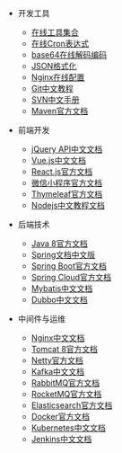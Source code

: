 <!-- _navbar.md -->

* 开发工具
    * [在线工具集合](https://tool.lu/)
    * [在线Cron表达式](https://cron.qqe2.com/)
    * [base64在线解码编码](https://tool.lu/encdec/)
    * [JSON格式化](https://www.sojson.com/)
    * [Nginx在线配置](https://www.digitalocean.com/community/tools/nginx?global.app.lang=zhCN)
    * [Git中文教程](tools/git.md)
    * [SVN中文手册](tools/svn.md)
    * [Maven官方文档](tools/maven.md)

* 前端开发
    * [jQuery API中文文档](https://jquery.cuishifeng.cn/)
    * [Vue.js中文文档](frontend/vue.md)
    * [React.js官方文档](frontend/react.md)
    * [微信小程序官方文档](https://developers.weixin.qq.com/miniprogram/dev/framework/)
    * [Thymeleaf官方文档](https://www.thymeleaf.org/documentation.html)
    * [Nodejs中文教程文档](language/nodejs.md)

* 后端技术
    * [Java 8官方文档](language/java.md)
    * [Spring文档中文版](framework/spring.md)
    * [Spring Boot官方文档](framework/springboot.md)
    * [Spring Cloud官方文档](framework/springcloud.md)
    * [Mybatis中文文档](framework/mybatis.md)
    * [Dubbo中文文档](https://dubbo.apache.org/zh/docs/)

* 中间件与运维
    * [Nginx中文文档](middleware/nginx.md)
    * [Tomcat 8官方文档](middleware/tomcat.md)
    * [Netty官方文档](https://netty.io/wiki/index.html)
    * [Kafka中文文档](middleware/kafka.md)
    * [RabbitMQ官方文档](middleware/rabbitmq.md)
    * [RocketMQ官方文档](http://rocketmq.apache.org/docs/quick-start/)
    * [Elasticsearch官方文档](middleware/elasticsearch.md)
    * [Docker官方文档](devops/container/docker.md)
    * [Kubernetes中文文档](devops/container/kubernetes.md)
    * [Jenkins中文文档](devops/ci/jenkins.md)